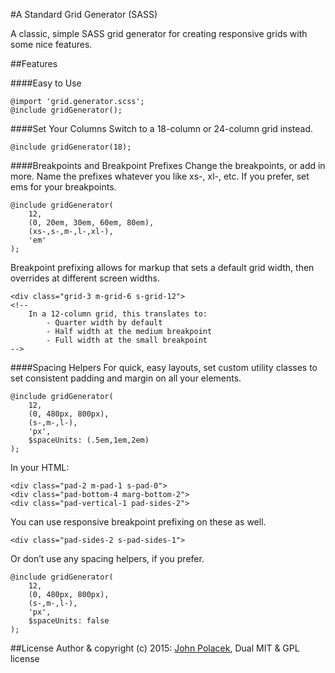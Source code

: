#A Standard Grid Generator (SASS)

A classic, simple SASS grid generator for creating responsive grids with some nice features.

##Features


####Easy to Use
```
@import 'grid.generator.scss';
@include gridGenerator();
```

####Set Your Columns
Switch to a 18-column or 24-column grid instead.

```
@include gridGenerator(18);
```

####Breakpoints and Breakpoint Prefixes
Change the breakpoints, or add in more. Name the prefixes whatever you like xs-, xl-, etc. If you prefer, set ems for your breakpoints.

```
@include gridGenerator(
    12,
    (0, 20em, 30em, 60em, 80em),
    (xs-,s-,m-,l-,xl-),
    'em'
);
```

Breakpoint prefixing allows for markup that sets a default grid width, then overrides at different screen widths.

```
<div class="grid-3 m-grid-6 s-grid-12">
<!-- 
	In a 12-column grid, this translates to: 
		- Quarter width by default
		- Half width at the medium breakpoint
		- Full width at the small breakpoint
-->
```


####Spacing Helpers
For quick, easy layouts, set custom utility classes to set consistent padding and margin on all your elements.

```
@include gridGenerator(
    12,
    (0, 480px, 800px),
    (s-,m-,l-),
    'px',
    $spaceUnits: (.5em,1em,2em)
);
```
In your HTML:

```
<div class="pad-2 m-pad-1 s-pad-0">
<div class="pad-bottom-4 marg-bottom-2">
<div class="pad-vertical-1 pad-sides-2">
```

You can use responsive breakpoint prefixing on these as well.

```
<div class="pad-sides-2 s-pad-sides-1">
```

Or don’t use any spacing helpers, if you prefer.

```
@include gridGenerator(
    12,
    (0, 480px, 800px),
    (s-,m-,l-),
    'px',
    $spaceUnits: false
);
```



##License
Author & copyright (c) 2015: [John Polacek](http://johnpolacek.com), Dual MIT & GPL license